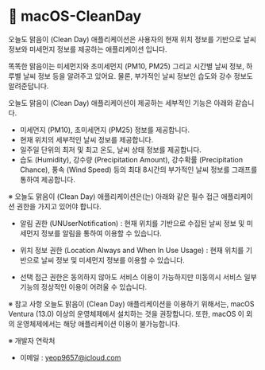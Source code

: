 # 🌠 macOS-CleanDay

오늘도 맑음이 (Clean Day) 애플리케이션은 사용자의 현재 위치 정보를 기반으로 날씨 정보와 미세먼지 정보를 제공하는 애플리케이션 입니다. 

똑똑한 맑음이는 미세먼지와 초미세먼지 (PM10, PM25) 그리고 시간별 날씨 정보, 하루별 날씨 정보 등을 알려주고 있어요. 물론, 부가적인 날씨 정보인 습도와 강수 정보도 알려준답니다.

오늘도 맑음이 (Clean Day) 애플리케이션이 제공하는 세부적인 기능은 아래와 같습니다.

- 미세먼지 (PM10), 초미세먼지 (PM25) 정보를 제공합니다.
- 현재 위치의 세부적인 날씨 정보를 제공합니다.
- 일주일 단위의 최저 및 최고 온도, 날씨 상태 정보를 제공합니다.
- 습도 (Humidity), 강수량 (Precipitation Amount), 강수확률 (Precipitation Chance), 풍속 (Wind Speed) 등의 최대 8시간의 부가적인 날씨 정보를 그래프를 통하여 제공합니다.

※ 오늘도 맑음이 (Clean Day) 애플리케이션은(는) 아래와 같은 필수 접근 애플리케이션 권한을 가지고 있어야 합니다.

- 알림 권한 (UNUserNotification) : 현재 위치를 기반으로 수집된 날씨 정보 및 미세먼지 정보를 알림을 통하여 이용할 수 있습니다.

- 위치 정보 권한 (Location Always and When In Use Usage) : 현재 위치를 기반으로 날씨 정보 및 미세먼지 정보를 이용할 수 있습니다.

* 선택 접근 권한은 동의하지 않아도 서비스 이용이 가능하지만 미동의시 서비스 일부 기능의 정상적인 이용이 어려울 수 있습니다.

※ 참고 사항
오늘도 맑음이 (Clean Day) 애플리케이션을 이용하기 위해서는, macOS Ventura (13.0) 이상의 운영체제에서 설치하는 것을 권장합니다. 또한, macOS 이 외의 운영체제에서는 해당 애플리케이션 이용이 불가능합니다.

※ 개발자 연락처
- 이메일 : yeop9657@icloud.com

